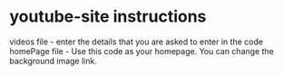 # youtube-site instructions

videos file - enter the details that you are asked to enter in the code
homePage file - Use this code as your homepage. You can change the background image link.
